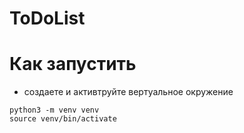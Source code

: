 # ToDoList

# Как запустить
- создаете и активтруйте вертуальное окружение
```
python3 -m venv venv
source venv/bin/activate
```

